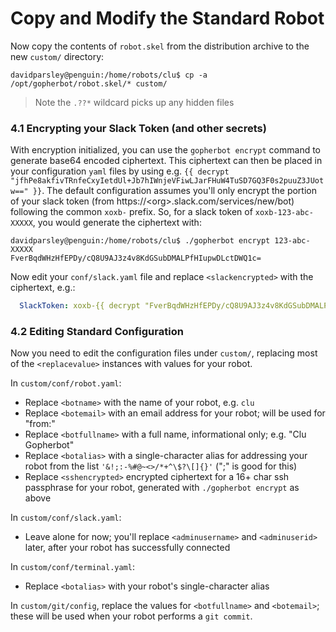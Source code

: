 # Copy and Modify the Standard Robot
Now copy the contents of `robot.skel` from the distribution archive to the new `custom/` directory:
```shell
davidparsley@penguin:/home/robots/clu$ cp -a /opt/gopherbot/robot.skel/* custom/
```
> Note the `.??*` wildcard picks up any hidden files

### 4.1 Encrypting your Slack Token (and other secrets)
With encryption initialized, you can use the `gopherbot encrypt` command to generate base64 encoded ciphertext. This ciphertext can then be placed in your configuration `yaml` files by using e.g. `{{ decrypt "jfhPe8akfivTRnfeCxyIetdUl+Jb7hIWnjeVFiwLJarFHuW4TuSD7GQ3F0s2puuZ3JUotw==" }}`. The default configuration assumes you'll only encrypt the portion of your slack token (from https://\<org\>.slack.com/services/new/bot) following the common `xoxb-` prefix. So, for a slack token of `xoxb-123-abc-XXXXX`, you would generate the ciphertext with:
```shell
davidparsley@penguin:/home/robots/clu$ ./gopherbot encrypt 123-abc-XXXXX
FverBqdWHzHfEPDy/cQ8U9AJ3z4v8KdGSubDMALPfHIupwDLctDWQ1c=
```

Now edit your `conf/slack.yaml` file and replace `<slackencrypted>` with the ciphertext, e.g.:
```yaml
  SlackToken: xoxb-{{ decrypt "FverBqdWHzHfEPDy/cQ8U9AJ3z4v8KdGSubDMALPfHIupwDLctDWQ1c=" }}
```

### 4.2 Editing Standard Configuration
Now you need to edit the configuration files under `custom/`, replacing most of the `<replacevalue>` instances with values for your robot.

In `custom/conf/robot.yaml`:
* Replace `<botname>` with the name of your robot, e.g. `clu`
* Replace `<botemail>` with an email address for your robot; will be used for "from:"
* Replace `<botfullname>` with a full name, informational only; e.g. "Clu Gopherbot"
* Replace `<botalias>` with a single-character alias for addressing your robot from the list `'&!;:-%#@~<>/*+^\$?\[]{}'` (";" is good for this)
* Replace `<sshencrypted>` encrypted ciphertext for a 16+ char ssh passphrase for your robot, generated with `./gopherbot encrypt` as above

In `custom/conf/slack.yaml`:
* Leave alone for now; you'll replace `<adminusername>` and `<adminuserid>` later, after your robot has successfully connected

In `custom/conf/terminal.yaml`:
* Replace `<botalias>` with your robot's single-character alias

In `custom/git/config`, replace the values for `<botfullname>` and `<botemail>`; these will be used when your robot performs a `git commit`.
